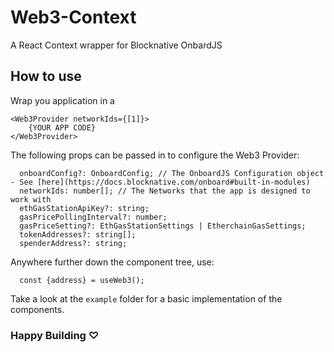# Web3-Context

A React Context wrapper for Blocknative OnbardJS

## How to use

Wrap you application in a

```
<Web3Provider networkIds={[1]}>
    {YOUR APP CODE}
</Web3Provider>
```

The following props can be passed in to configure the Web3 Provider:

```
  onboardConfig?: OnboardConfig; // The OnboardJS Configuration object - See [here](https://docs.blocknative.com/onboard#built-in-modules)
  networkIds: number[]; // The Networks that the app is designed to work with
  ethGasStationApiKey?: string;
  gasPricePollingInterval?: number;
  gasPriceSetting?: EthGasStationSettings | EtherchainGasSettings;
  tokenAddresses?: string[];
  spenderAddress?: string;
```

Anywhere further down the component tree, use:

```
  const {address} = useWeb3();
```

Take a look at the `example` folder for a basic implementation of the components.

### Happy Building ♡
